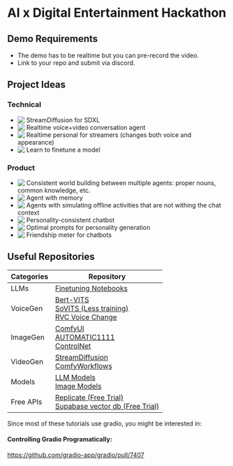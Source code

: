 # AI x Digital Entertainment Hackathon

## Demo Requirements
- The demo has to be realtime but you can pre-record the video.
- Link to your repo and submit via discord.


## Project Ideas 
### Technical
- <img src="https://img.shields.io/badge/hard-red.svg" align="top"> StreamDiffusion for SDXL
- <img src="https://img.shields.io/badge/medium-yellow.svg" align="top"> Realtime voice+video conversation agent
- <img src="https://img.shields.io/badge/medium-yellow.svg" align="top"> Realtime personal for streamers (changes both voice and appearance)
- <img src="https://img.shields.io/badge/easy-green.svg" align="top"> Learn to finetune a model 


### Product
- <img src="https://img.shields.io/badge/hard-red.svg"  align="top"> Consistent world building between multiple agents: proper nouns, common knowledge, etc. 
- <img src="https://img.shields.io/badge/medium-yellow.svg" align="top"> Agent with memory
- <img src="https://img.shields.io/badge/medium-yellow.svg" align="top"> Agents with simulating offline activities that are not withing the chat context
- <img src="https://img.shields.io/badge/easy-green.svg" align="top"> Personality-consistent chatbot 
- <img src="https://img.shields.io/badge/easy-green.svg"  align="top"> Optimal prompts for personality generation
- <img src="https://img.shields.io/badge/easy-green.svg"  align="top"> Friendship meter for chatbots


## Useful Repositories

| Categories                     | Repository                                               |
|--------------------------------|-------------------------------------------------------|
| LLMs |[Finetuning Notebooks](https://github.com/brevdev/notebooks) |
| VoiceGen |[Bert-VITS](https://github.com/fishaudio/Bert-VITS2)<br>[SoVITS (Less training)](https://github.com/RVC-Boss/GPT-SoVITS)<br>[RVC Voice Change](https://github.com/RVC-Project/Retrieval-based-Voice-Conversion-WebUI)|
| ImageGen | [ComfyUI](https://github.com/comfyanonymous/ComfyUI)<br>[AUTOMATIC1111](https://github.com/AUTOMATIC1111/stable-diffusion-webui)<br>[ControlNet](https://github.com/lllyasviel/ControlNet)|
| VideoGen | [StreamDiffusion](https://github.com/cumulo-autumn/StreamDiffusion)<br>[ComfyWorkflows](https://comfyworkflows.com)|
| Models   | [LLM Models](https://huggingface.com/) <br> [Image Models](https://civitai.com/)|
| Free APIs | [Replicate (Free Trial)](https://replicate.com/) <br> [Supabase vector db (Free Trial)](https://supabase.com/docs/guides/ai) |

Since most of these tutorials use gradio, you might be interested in:
#### Controlling Gradio Programatically:
https://github.com/gradio-app/gradio/pull/7407


